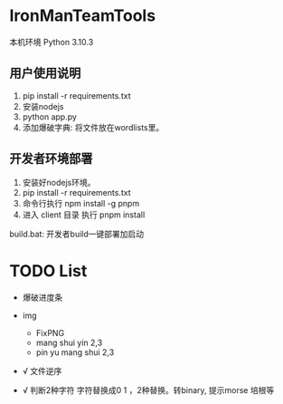 # IronManTeamTools

本机环境 Python 3.10.3

## 用户使用说明
1. pip install -r requirements.txt
2. 安装nodejs
3. python app.py
4. 添加爆破字典: 将文件放在wordlists里。

## 开发者环境部署
1. 安装好nodejs环境。
2. pip install -r requirements.txt
3. 命令行执行 npm install -g pnpm
4. 进入 client 目录 执行 pnpm install

build.bat: 开发者build一键部署加启动



# TODO List

* 爆破进度条
* img
  * FixPNG
  * mang shui yin 2,3
  * pin yu mang shui 2,3 
  
* √ 文件逆序
* √ 判断2种字符  字符替换成0 1 ，2种替换。转binary, 提示morse 培根等
